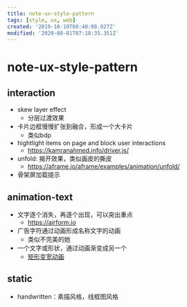 ```yaml
---
title: note-ux-style-pattern
tags: [style, ux, web]
created: '2019-10-10T08:40:08.927Z'
modified: '2020-08-01T07:18:35.351Z'
---
```


# note-ux-style-pattern

## interaction

- skew layer effect
  - 分层过渡效果
- 卡片边框慢慢扩张到融合，形成一个大卡片
  - 类似bdp
- hightlight items on page and block user interactions
  - https://kamranahmed.info/driver.js/
- unfold: 揭开效果，类似画皮的撕皮
  - https://aframe.io/aframe/examples/animation/unfold/
- 骨架屏加载提示

## animation-text

- 文字逐个消失，再逐个出现，可以突出重点
  - https://airform.io
- 广告字符通过动画形成名称文字的动画
  - 类似不完美的她
- 一个文字或形状，通过动画渐变成另一个
  - [矩形变宽动画](https://codepen.io/team/keyframers/pen/MWaoyNQ)

## static

- handwritten：素描风格，线框图风格
